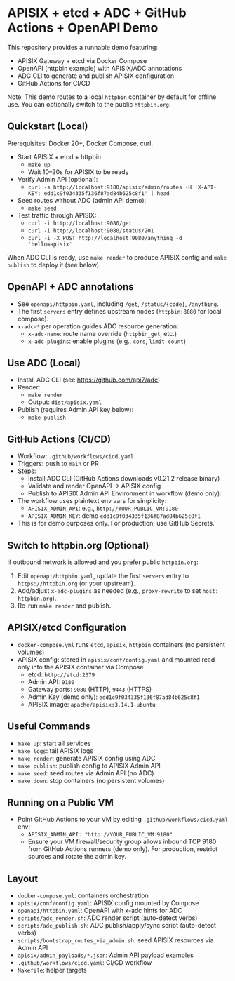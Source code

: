 # APISIX + etcd + ADC + GitHub Actions + OpenAPI Demo

This repository provides a runnable demo featuring:

- APISIX Gateway + etcd via Docker Compose
- OpenAPI (httpbin example) with APISIX/ADC annotations
- ADC CLI to generate and publish APISIX configuration
- GitHub Actions for CI/CD

Note: This demo routes to a local `httpbin` container by default for offline use. You can optionally switch to the public `httpbin.org`.

## Quickstart (Local)

Prerequisites: Docker 20+, Docker Compose, curl.

- Start APISIX + etcd + httpbin:
  - `make up`
  - Wait 10–20s for APISIX to be ready
- Verify Admin API (optional):
  - `curl -s http://localhost:9180/apisix/admin/routes -H 'X-API-KEY: edd1c9f034335f136f87ad84b625c8f1' | head`
- Seed routes without ADC (admin API demo):
  - `make seed`
- Test traffic through APISIX:
  - `curl -i http://localhost:9080/get`
  - `curl -i http://localhost:9080/status/201`
  - `curl -i -X POST http://localhost:9080/anything -d 'hello=apisix'`

When ADC CLI is ready, use `make render` to produce APISIX config and `make publish` to deploy it (see below).

## OpenAPI + ADC annotations

- See `openapi/httpbin.yaml`, including `/get`, `/status/{code}`, `/anything`.
- The first `servers` entry defines upstream nodes (`httpbin:8080` for local compose).
- `x-adc-*` per operation guides ADC resource generation:
  - `x-adc-name`: route name override (`httpbin_get`, etc.)
  - `x-adc-plugins`: enable plugins (e.g., `cors`, `limit-count`)

## Use ADC (Local)

- Install ADC CLI (see https://github.com/api7/adc)
- Render:
  - `make render`
  - Output: `dist/apisix.yaml`
- Publish (requires Admin API key below):
  - `make publish`

## GitHub Actions (CI/CD)

- Workflow: `.github/workflows/cicd.yaml`
- Triggers: push to `main` or PR
- Steps:
  - Install ADC CLI (GitHub Actions downloads v0.21.2 release binary)
  - Validate and render OpenAPI → APISIX config
  - Publish to APISIX Admin API
Environment in workflow (demo only):
- The workflow uses plaintext env vars for simplicity:
  - `APISIX_ADMIN_API`: e.g., `http://YOUR_PUBLIC_VM:9180`
  - `APISIX_ADMIN_KEY`: demo `edd1c9f034335f136f87ad84b625c8f1`
- This is for demo purposes only. For production, use GitHub Secrets.

## Switch to httpbin.org (Optional)

If outbound network is allowed and you prefer public `httpbin.org`:

1. Edit `openapi/httpbin.yaml`, update the first `servers` entry to `https://httpbin.org` (or your upstream).
2. Add/adjust `x-adc-plugins` as needed (e.g., `proxy-rewrite` to set `host: httpbin.org`).
3. Re-run `make render` and publish.

## APISIX/etcd Configuration

- `docker-compose.yml` runs `etcd`, `apisix`, `httpbin` containers (no persistent volumes)
- APISIX config: stored in `apisix/conf/config.yaml` and mounted read-only into the APISIX container via Compose
  - etcd: `http://etcd:2379`
  - Admin API: `9180`
  - Gateway ports: `9080` (HTTP), `9443` (HTTPS)
  - Admin Key (demo only): `edd1c9f034335f136f87ad84b625c8f1`
  - APISIX image: `apache/apisix:3.14.1-ubuntu`

## Useful Commands

- `make up`: start all services
- `make logs`: tail APISIX logs
- `make render`: generate APISIX config using ADC
- `make publish`: publish config to APISIX Admin API
- `make seed`: seed routes via Admin API (no ADC)
- `make down`: stop containers (no persistent volumes)

## Running on a Public VM

- Point GitHub Actions to your VM by editing `.github/workflows/cicd.yaml` env:
  - `APISIX_ADMIN_API: "http://YOUR_PUBLIC_VM:9180"`
  - Ensure your VM firewall/security group allows inbound TCP 9180 from GitHub Actions runners (demo only). For production, restrict sources and rotate the admin key.

## Layout

- `docker-compose.yml`: containers orchestration
- `apisix/conf/config.yaml`: APISIX config mounted by Compose
- `openapi/httpbin.yaml`: OpenAPI with x-adc hints for ADC
- `scripts/adc_render.sh`: ADC render script (auto-detect verbs)
- `scripts/adc_publish.sh`: ADC publish/apply/sync script (auto-detect verbs)
- `scripts/bootstrap_routes_via_admin.sh`: seed APISIX resources via Admin API
- `apisix/admin_payloads/*.json`: Admin API payload examples
- `.github/workflows/cicd.yaml`: CI/CD workflow
- `Makefile`: helper targets

